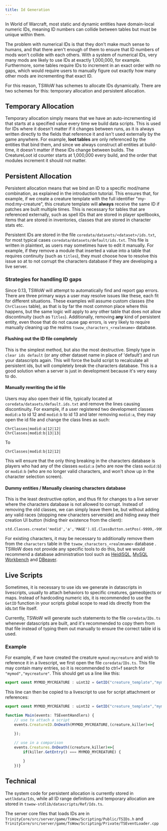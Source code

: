 ```yaml
---
title: Id Generation
---
```


In World of Warcraft, most static and dynamic entities have domain-local numeric IDs, meaning ID numbers can collide between tables but must be unique within them.

The problem with numerical IDs is that they don't make much sense to humans, and that there aren't enough of them to ensure that ID numbers of mods won't collide with each others. With a system of numerical IDs, very many mods are likely to use IDs at exactly 1,000,000, for example. Furthermore, some tables require IDs to increment in an exact order with no gaps, which would require users to manually figure out exactly how many other mods are incrementing that exact ID.

For this reason, TSWoW has schemes to allocate IDs dynamically. There are two schemes for this: temporary allocation and persistent allocation.

## Temporary Allocation

Temporary allocation simply means that we have an auto-incrementing id that starts at a specified value every time we build data scripts. This is used for IDs where it doesn't matter if it changes between runs, as it is always written directly to the fields that reference it and isn't used externally by the game anywhere. For example, **loot tables** are only referenced by the entities that bind them, and since we always construct all entities at build-time, it doesn't matter if these IDs change between builds. The CreatureLoot id counter starts at 1,000,000 every build, and the order that modules increment it should not matter.

## Persistent Allocation

Persistent allocation means that we bind an ID to a specific mod/name combination, as explained in the introduction tutorial. This ensures that, for example, if we create a creature template with the full identifier "my-mod:my-creature", this creature template will **always** receive the same ID if patches are built multiple times. This is necessary for tables that are referenced externally, such as spell IDs that are stored in player spellbooks, items that are stored in inventories, classes that are stored in character stats etc.

Persistent IDs are stored in the file `coredata/datasets/<dataset>/ids.txt`, for most typical cases `coredata/datasets/default/ids.txt`. This file is written in plaintext, as users may sometimes have to edit it manually. For example, if they remove a module that inserted a value into a table that requires continuity (such as `titles`), they must choose how to resolve this issue so at to not corrupt the characters database if they are developing a live server.

### Strategies for handling ID gaps

Since 0.13, TSWoW will attempt to automatically find and report gap errors. There are three primary ways a user may resolve issues like these, each fit for different situations. These examples will assume custom classes (the `ChrClasses` table), as that is by far the most common place where this happens, but the same logic will apply to any other table that does not allow discontinuity (such as `Titles`). Additionally, removing **any** kind of persistent entity, even those that do not cause gap errors, is very likely to require manually cleaning up the realms `tswow_characters_<realmname>` database.

#### Flushing out the ID file completely
This is the simplest method, but also the most destructive. Simply type in `clear ids default` (or any other dataset name in place of 'default') and run your datascripts again. This will force the build script to recalculate all persistent ids, but will completely break the characters database. This is a good solution when a server is just in development because it's very easy to do.

#### Manually rewriting the id file
Users may also open their id file, typically located at `coredata/datasets/default.ids.txt` and remove the lines causing discontinuity. For example, if a user registered two development classes `modid:a` to id 12 and `modid:b` to id 13 and later removing `modid:a`, they may open the id file and change the class lines as such:

```
ChrClasses|modid:a|12|12|
ChrClasses|modid:b|13|13|
```

To

```
ChrClasses|modid:b|12|12|
```

This will ensure that the only thing breaking in the characters database is players who had any of the classes `modid:a` (who are now the class `modid:b`) or `modid:b` (who are no longer valid characters, and won't show up in the character selection screen).

#### Dummy entities / Manually cleaning characters database
This is the least destructive option, and thus fit for changes to a live server where the characters database is not allowed to corrupt. Instead of removing the old classes, we can simply leave them be, but without adding any valid races (stopping new characters serverside) and hiding away their creation UI button (hiding their existence from the client):

```
std.Classes.create('modid','a','MAGE').UI.ClassButton.setPos(-9999,-9999)
```

For existing characters, it may be necessary to additionally remove them from the `characters` table in the `tswow_characters_<realmname>` database . TSWoW does not provide any specific tools to do this, but we would recommend a database administration tool such as [HeidiSQL](https://www.heidisql.com/), [MySQL Workbench](https://www.mysql.com/products/workbench/) and [DBeaver](https://dbeaver.io/).

## Live Scripts

Sometimes, it is necessary to use ids we generate in datascripts in livescripts, usually to attach behaviors to specific creatures, gameobjects or maps. Instead of hardcoding numeric ids, it is recommended to use the `GetID` function in your scripts global scope to read ids directly from the ids.txt file itself. 

Currently, TSWoW will generate such statements to the file `coredata/IDs.ts` whenever datascripts are built, and it's recommended to copy them from that file instead of typing them out manually to ensure the correct table id is used.

### Example

For example, if we have created the creature `mymod:mycreature` and wish to reference it in a livescript, we first open the file `coredata/IDs.ts`. This file may contain many entries, so it is recommended to ctrl+f search for `"mymod","mycreature"`. This should get us a line like this:

```ts
export const MYMOD_MYCREATURE : uint32 = GetID("creature_template","mymod","mycreature");
```

This line can then be copied to a livescript to use for script attachment or references:

```ts
export const MYMOD_MYCREATURE : uint32 = GetID("creature_template","mymod","mycreature");

function Main(events: TSEventHandlers) {
    // use to attach a script
    events.CreatureID.OnDeath(MYMOD_MYCREATURE,(creature,killer)=>{

    });
    
    // use in a comparison
    events.Creatures.OnDeath((creature,killer)=>{
        if(killer.GetEntry() === MYMOD_MYCREATURE) {

        }
    })}
```

## Technical

The system code for persistent allocation is currently stored in `wotlkdata/Ids`, while all ID range definitions and temporary allocation are stored in `tswow-stdlib/datascripts/Ref/Ids.ts`.

The server core files that loads IDs are in `TrinityCore/src/server/game/TsWow/Scripting/Public/TSIDs.h` and `TrinityCore/src/server/game/TsWow/Scripting/Private/TSEventLoader.cpp`
